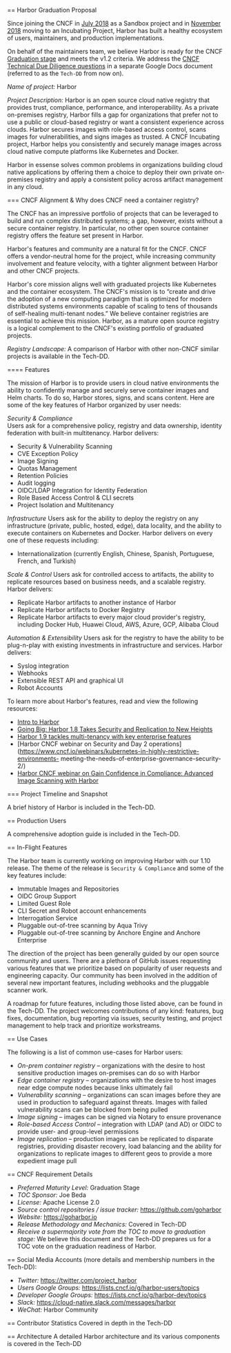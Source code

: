 == Harbor Graduation Proposal

Since joining the CNCF in [July 2018](https://www.cncf.io/blog/2018/07/31/cncf-to-host-harbor-in-the-sandbox/) as a Sandbox project and in [November 2018](https://www.cncf.io/blog/2018/11/13/harbor-into-incubator/) moving to an Incubating Project, Harbor has built a healthy ecosystem of users, maintainers, and production implementations.

On behalf of the maintainers team, we believe Harbor is ready for the CNCF [Graduation stage](https://github.com/cncf/toc/blob/master/process/graduation_criteria.md#graduation-stage) and meets the v1.2 criteria. We address the [CNCF Technical Due Diligence questions](tbd) in a separate Google Docs document (referred to as the `Tech-DD` from now on).

*Name of project:* Harbor

*Project Description:* Harbor is an open source cloud native registry that provides trust, compliance, performance, and interoperability. As a private on-premises registry, Harbor fills a gap for organizations that prefer not to use a public or cloud-based registry or want a consistent experience across clouds. Harbor secures images with role-based access control, scans images for vulnerabilities, and signs images as trusted. A CNCF Incubating project, Harbor helps you consistently and securely manage images across cloud native compute platforms like Kubernetes and Docker.

Harbor in essense solves common problems in organizations building cloud native applications by offering them a choice to deploy their own private on-premises registry and apply a consistent policy across artifact management in any cloud.

=== CNCF Alignment & Why does CNCF need a container registry? 

The CNCF has an impressive portfolio of projects that can be leveraged to build and run complex distributed systems; a gap, however, exists without a secure container registry. In particular, no other open source container registry offers the feature set present in Harbor.

Harbor's features and community are a natural fit for the CNCF. CNCF offers a vendor-neutral home for the project, while increasing community involvement and feature velocity, with a tighter alignment between Harbor and other CNCF projects.

Harbor's core mission aligns well with graduated projects like Kubernetes and the container ecosystem. The CNCF's mission is to “create and drive the adoption of a new computing paradigm that is optimized for modern distributed systems environments capable of scaling to tens of thousands of self-healing multi-tenant nodes.” We believe container registries are essential to achieve this mission. Harbor, as a mature open source registry is a logical complement to the CNCF's existing portfolio of graduated projects.

*Registry Landscape:* A comparison of Harbor with other non-CNCF similar projects is available in the Tech-DD.

==== Features

The mission of Harbor is to provide users in cloud native environments the ability to confidently manage and securely serve container images and Helm charts. To do so, Harbor stores, signs, and scans content. Here are some of the key features of Harbor organized by user needs:

*Security & Compliance*  
Users ask for a comprehensive policy, registry and data ownership, identity federation with built-in multitenancy. Harbor delivers:

 * Security & Vulnerability Scanning
 * CVE Exception Policy
 * Image Signing
 * Quotas Management
 * Retention Policies
 * Audit logging
 * OIDC/LDAP Integration for Identity Federation
 * Role Based Access Control & CLI secrets
 * Project Isolation and Multitenancy

*Infrastructure*
Users ask for the ability to deploy the registry on any infrastructure (private, public, hosted, edge), data locality, and the ability to  execute containers on Kubernetes and Docker. Harbor delivers on every one of these requests including:

 * Internationalization (currently English, Chinese, Spanish, Portuguese, French, and Turkish)

*Scale & Control*
Users ask for controlled access to artifacts, the ability to replicate resources based on business needs, and a scalable registry. Harbor delivers:

 * Replicate Harbor artifacts to another instance of Harbor
 * Replicate Harbor artifacts to Docker Registry
 * Replicate Harbor artifacts to every major cloud provider's registry, including Docker Hub, Huawei Cloud, AWS, Azure, GCP, Alibaba Cloud

*Automation & Extensibility*
Users ask for the registry to have the ability to be plug-n-play with existing investments in infrastructure and services. Harbor delivers:

 * Syslog integration
 * Webhooks
 * Extensible REST API and graphical UI
 * Robot Accounts

To learn more about Harbor's features, read and view the following resources:

 * [Intro to Harbor](https://blogs.vmware.com/cloudnative/2018/06/14/harbor-delivers-a-trusted-cloud-native-registry)
 * [Going Big: Harbor 1.8 Takes Security and Replication to New Heights](https://goharbor.io/blogs/announcing-harbor-1.8/)
 *	[Harbor 1.9 tackles multi-tenancy with key enterprise features](https://goharbor.io/blogs/harbor-1.9/)
 *	[Harbor CNCF webinar on Security and Day 2 operations](https://www.cncf.io/webinars/kubernetes-in-highly-restrictive-environments- meeting-the-needs-of-enterprise-governance-security-2/)
 * [Harbor CNCF webinar on Gain Confidence in Compliance: Advanced Image Scanning with Harbor](https://www.cncf.io/webinars/gain-confidence-in-compliance-advanced-image-scanning-with-harbor/)

=== Project Timeline and Snapshot

A brief history of Harbor is included in the Tech-DD.

== Production Users

A comprehensive adoption guide is included in the Tech-DD.

== In-Flight Features

The Harbor team is currently working on improving Harbor with our 1.10 release. The theme of the release is `Security & Compliance` and some of the key features include:

 * Immutable Images and Repositories
 * OIDC Group Support
 * Limited Guest Role
 * CLI Secret and Robot account enhancements
 * Interrogation Service
 * Pluggable out-of-tree scanning by Aqua Trivy
 * Pluggable out-of-tree scanning by Anchore Engine and Anchore Enterprise

The direction of the project has been generally guided by our open source community and users. There are a plethora of GitHub issues requesting various features that we prioritize based on popularity of user requests and engineering capacity. Our community has been involved in the addition of several new important features, including webhooks and the pluggable scanner work.

A roadmap for future features, including those listed above, can be found in the Tech-DD. The project welcomes contributions of any kind: features, bug fixes, documentation, bug reporting via issues, security testing, and project management to help track and prioritize workstreams.

== Use Cases

The following is a list of common use-cases for Harbor users:

 * *On-prem container registry* – organizations with the desire to host sensitive production images on-premises can do so with Harbor
 * *Edge container registry* – organizations with the desire to host images near edge compute nodes because links ultimately fail
 * *Vulnerability scanning* – organizations can scan images before they are used in production to safeguard against threats. Images with failed vulnerability scans can be blocked from being pulled
 * *Image signing* – images can be signed via Notary to ensure provenance
 * *Role-based Access Control* – integration with LDAP (and AD) or OIDC to provide user- and group-level permissions
 * *Image replication* – production images can be replicated to disparate registries, providing disaster recovery, load balancing and the ability for organizations to replicate images to different geos to provide a more expedient image pull

== CNCF Requirement Details
 * *Preferred Maturity Level:* Graduation Stage
 * *TOC Sponsor:* Joe Beda
 * *License:* Apache License 2.0
 * *Source control repositories / issue tracker:* https://github.com/goharbor
 * *Website:* https://goharbor.io
 * *Release Methodology and Mechanics:* Covered in Tech-DD
 * *Receive a supermajority vote from the TOC to move to graduation stage:* We believe this document and the Tech-DD prepares us for a TOC vote on the graduation readiness of Harbor.

== Social Media Accounts (more details and membership numbers in the Tech-DD):

 * *Twitter:* https://twitter.com/project_harbor
 * *Users Google Groups:* https://lists.cncf.io/g/harbor-users/topics
 * *Developer Google Groups:* https://lists.cncf.io/g/harbor-dev/topics
 * *Slack:* https://cloud-native.slack.com/messages/harbor
 * *WeChat:* Harbor Community

== Contributor Statistics
Covered in depth in the Tech-DD

== Architecture
A detailed Harbor architecture and its various components is covered in the Tech-DD
